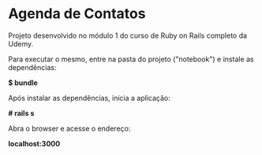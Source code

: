 # Agenda de Contatos

Projeto desenvolvido no módulo 1 do curso de Ruby on Rails completo da Udemy.

Para executar o mesmo, entre na pasta do projeto ("notebook") e instale as dependências:

<strong>$ bundle</strong>

Após instalar as dependências, inicia a aplicação:

<strong># rails s</strong>

Abra o browser e acesse o endereço:

<strong>localhost:3000</strong>
